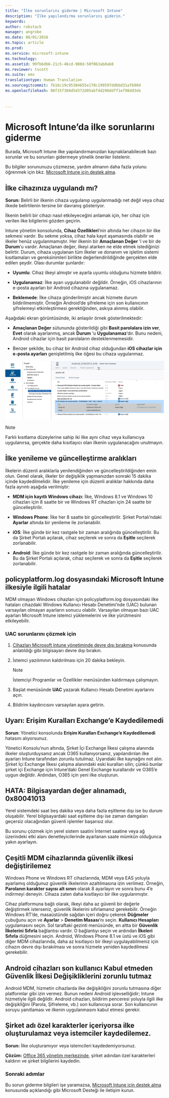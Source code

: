 ```yaml
---
title: "İlke sorunlarını giderme | Microsoft Intune"
description: "İlke yapılandırma sorunlarını giderin."
keywords: 
author: robstack
manager: angrobe
ms.date: 08/01/2016
ms.topic: article
ms.prod: 
ms.service: microsoft-intune
ms.technology: 
ms.assetid: 99fb6db6-21c5-46cd-980d-50f063ab8ab8
ms.reviewer: tscott
ms.suite: ems
translationtype: Human Translation
ms.sourcegitcommit: 7b16c19c95384655e170c199597dd6bd31afb90d
ms.openlocfilehash: 98f15f304d5d372d05abfdd296ddff1ef98dd3eb


---
```


# Microsoft Intune’da ilke sorunlarını giderme

Burada, Microsoft Intune ilke yapılandırmanızdan kaynaklanabilecek bazı sorunlar ve bu sorunları gidermeye yönelik öneriler listelenir.

Bu bilgiler sorununuzu çözmezse, yardım almanın daha fazla yolunu öğrenmek için bkz. [Microsoft Intune için destek alma](how-to-get-support-for-microsoft-intune.md).


## İlke cihazınıza uygulandı mı?
**Sorun:** Belirli bir ilkenin cihaza uygulanıp uygulanmadığı net değil veya cihaz ilkede belirtilenin tersine bir davranış gösteriyor.

İlkenin belirli bir cihazı nasıl etkileyeceğini anlamak için, her cihaz için verilen ilke bilgilerini gözden geçirin.

Intune yönetim konsolunda, **Cihaz Özellikleri**’nin altında her cihazın bir ilke sekmesi vardır. Bu sekme yoksa, cihaz hala kayıt aşamasında olabilir ve ilkeler henüz uygulanmamıştır. Her ilkenin bir **Amaçlanan Değer** ‘i ve bir de **Durum**‘u vardır. Amaçlanan değer, ilkeyi atarken ne elde etmek istediğinizi belirtir. Durum, cihaza uygulanan tüm ilkeler ve donanım ve işletim sistemi kısıtlamaları ve gereksinimleri birlikte değerlendirildiğinde gerçekten elde edilen şeydir. Olası durumlar şunlardır:

-   **Uyumlu**: Cihaz ilkeyi almıştır ve ayarla uyumlu olduğunu hizmete bildirir.

-   **Uygulanamaz**: İlke ayarı uygulanabilir değildir. Örneğin, iOS cihazlarının e-posta ayarları bir Android cihazına uygulanamaz.

-   **Beklemede**: İlke cihaza gönderilmiştir ancak hizmete durum bildirilmemiştir. Örneğin Android’de şifreleme için son kullanıcının şifrelemeyi etkinleştirmesi gerektiğinden, askıya alınmış olabilir.

Aşağıdaki ekran görüntüsünde, iki anlaşılır örnek gösterilmektedir:

-   **Amaçlanan Değer** sütununda gösterildiği gibi **Basit parolalara izin ver**, **Evet** olarak ayarlanmış, ancak **Durum** ‘u **Uygulanamaz**‘dır. Bunu nedeni, Android cihazlar için basit parolaların desteklenmemesidir.

-   Benzer şekilde, bu cihaz bir Android cihaz olduğundan **iOS cihazlar için e-posta ayarları** genişletilmiş ilke öğesi bu cihaza uygulanmaz.

![Intune cihaz ilkesi](../media/Intune-Device-Policy-v.2.jpg)

> [!NOTE]
> Farklı kısıtlama düzeylerine sahip iki ilke aynı cihaz veya kullanıcıya uygulanırsa, gerçekte daha kısıtlayıcı olan ilkenin uygulanacağını unutmayın.

## İlke yenileme ve güncelleştirme aralıkları
İlkelerin düzenli aralıklarla yenilendiğinden ve güncelleştirildiğinden emin olun. Genel olarak, ilkeler bir değişiklik yapmanızdan sonraki 15 dakika içinde kaydedilmelidir. İlke yenileme için düzenli aralıklar hakkında daha fazla ayrıntı aşağıda verilmiştir:

-   **MDM için kayıtlı Windows cihazı**: İlke, Windows 8.1 ve Windows 10 cihazları için 8 saatte bir ve Windows RT cihazları için 24 saatte bir güncelleştirilir.

-   **Windows Phone**: İlke her 8 saatte bir güncelleştirilir. Şirket Portalı’ndaki **Ayarlar** altında bir yenileme ile zorlanabilir.

-   **iOS**: İlke günde bir kez rastgele bir zaman aralığında güncelleştirilir. Bu da Şirket Portalı açılarak, cihaz seçilerek ve sonra da **Eşitle** seçilerek zorlanabilir.

-   **Android**: İlke günde bir kez rastgele bir zaman aralığında güncelleştirilir. Bu da Şirket Portalı açılarak, cihaz seçilerek ve sonra da **Eşitle** seçilerek zorlanabilir.

## policyplatform.log dosyasındaki Microsoft Intune ilkesiyle ilgili hatalar
MDM olmayan Windows cihazları için policyplatform.log dosyasındaki ilke hataları cihazdaki Windows Kullanıcı Hesabı Denetimi’nde (UAC) bulunan varsayılan olmayan ayarların sonucu olabilir. Varsayılan olmayan bazı UAC ayarları Microsoft Intune istemci yüklemelerini ve ilke yürütmesini etkileyebilir.

### UAC sorunlarını çözmek için

1.  [Cihazları Microsoft Intune yönetiminde devre dışı bırakma](/intune/deploy-use/retire-devices-from-microsoft-intune-management) konusunda anlatıldığı gibi bilgisayarı devre dışı bırakın.

2.  İstemci yazılımının kaldırılması için 20 dakika bekleyin.

    > [!NOTE]
    > İstemciyi Programlar ve Özellikler menüsünden kaldırmaya çalışmayın.

3.  Başlat menüsünde **UAC** yazarak Kullanıcı Hesabı Denetimi ayarlarını açın.

4.  Bildirim kaydırıcısını varsayılan ayara getirin.


## Uyarı: Erişim Kuralları Exchange’e Kaydedilemedi
**Sorun**: Yönetici konsolunda **Erişim Kuralları Exchange’e Kaydedilemedi**  hatasını alıyorsunuz.

Yönetici Konsolu’nun altında, Şirket İçi Exchange İlkesi çalışma alanında ilkeler oluşturduysanız ancak O365 kullanıyorsanız, yapılandırılan ilke ayarları Intune tarafından zorunlu tutulmaz. Uyarıdaki ilke kaynağını not alın.  Şirket İçi Exchange İlkesi çalışma alanındaki eski kuralları silin; çünkü bunlar şirket içi Exchange için Intune’daki Genel Exchange kurallarıdır ve O365’e uygun değildir. Ardından, O365 için yeni ilke oluşturun.

## HATA: Bilgisayardan değer alınamadı, 0x80041013
Yerel sistemdeki saat beş dakika veya daha fazla eşitleme dışı ise bu durum oluşabilir. Yerel bilgisayardaki saat eşitleme dışı ise zaman damgaları geçersiz olacağından güvenli işlemler başarısız olur.

Bu sorunu çözmek için yerel sistem saatini İnternet saatine veya ağ üzerindeki etki alanı denetleyicilerinde ayarlanan saate mümkün olduğunca yakın ayarlayın.

## Çeşitli MDM cihazlarında güvenlik ilkesi değiştirilemez
Windows Phone ve Windows RT cihazlarında, MDM veya EAS yoluyla ayarlamış olduğunuz güvenlik ilkelerinin azaltılmasına izin verilmez. Örneğin, **Parolanın karakter sayısı alt sınırı** olarak 8 ayarlayın ve sonra bunu 4’e indirmeyi deneyin. Cihaza zaten daha kısıtlayıcı bir ilke uygulanmıştır.

Cihaz platformuna bağlı olarak, ilkeyi daha az güvenli bir değerle değiştirmek isterseniz, güvenlik ilkelerini sıfırlamanız gerekebilir.
Örneğin Windows RT’de, masaüstünde sağdan içeri doğru çekerek **Düğmeler** çubuğunu açın ve **Ayarlar** &gt; **Denetim Masası**’nı seçin.   **Kullanıcı Hesapları** uygulamasını seçin.
Sol taraftaki gezinti menüsünde, en altta bir **Güvenlik İlkelerini Sıfırla** bağlantısı vardır. O bağlantıyı seçin ve ardından **İlkeleri Sıfırla** düğmesini seçin.
Android, Windows Phone 8.1 ve üstü ve iOS gibi diğer MDM cihazlarında, daha az kısıtlayıcı bir ilkeyi uygulayabilmeniz için cihazın devre dışı bırakılması ve sonra hizmete yeniden kaydedilmesi gerekebilir.

## Android cihazları son kullanıcı Kabul etmeden Güvenlik İlkesi Değişikliklerini zorunlu tutmaz
Android MDM, hizmetin cihazlarda ilke değişikliğini zorunlu tutmasına diğer platformlar gibi izin vermez. Bunun nedeni Android işlevselliğidir; Intune hizmetiyle ilgili değildir. Android cihazları, bildirim penceresi yoluyla ilgili ilke değişikliğini (Parola, Şifreleme, vb.) son kullanıcıya sorar.  Son kullanıcının soruyu yanıtlaması ve ilkenin uygulanmasını kabul etmesi gerekir.

## Şirket adı özel karakterler içeriyorsa ilke oluşturulamaz veya istemciler kaydedilemez.
**Sorun:** İlke oluşturamıyor veya istemcileri kaydedemiyorsunuz.

**Çözüm:** [Office 365 yönetim merkezinde](https://portal.office.com/), şirket adından özel karakterleri kaldırın ve şirket bilgilerini kaydedin.

### Sonraki adımlar
Bu sorun giderme bilgileri işe yaramazsa, [Microsoft Intune için destek alma](how-to-get-support-for-microsoft-intune.md) konusunda açıklandığı gibi Microsoft Desteği ile iletişim kurun.



<!--HONumber=Aug16_HO1-->



